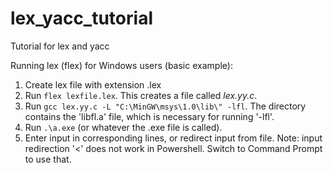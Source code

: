 # lex_yacc_tutorial
Tutorial for lex and yacc

Running lex (flex) for Windows users (basic example):
1. Create lex file with extension .lex
2. Run `flex lexfile.lex`. This creates a file called _lex.yy.c_.
3. Run `gcc lex.yy.c -L "C:\MinGW\msys\1.0\lib\" -lfl`. The directory contains the 'libfl.a' file, which is necessary for running '-lfl'.
4. Run `.\a.exe` (or whatever the .exe file is called).
5. Enter input in corresponding lines, or redirect input from file. Note: input redirection '<' does not work in Powershell. Switch to Command Prompt to use that.
